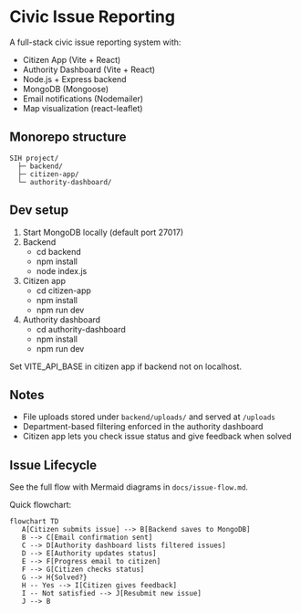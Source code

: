 # Civic Issue Reporting

A full-stack civic issue reporting system with:

- Citizen App (Vite + React)
- Authority Dashboard (Vite + React)
- Node.js + Express backend
- MongoDB (Mongoose)
- Email notifications (Nodemailer)
- Map visualization (react-leaflet)

## Monorepo structure

```
SIH project/
  ├─ backend/
  ├─ citizen-app/
  └─ authority-dashboard/
```

## Dev setup

1. Start MongoDB locally (default port 27017)
2. Backend
   - cd backend
   - npm install
   - node index.js
3. Citizen app
   - cd citizen-app
   - npm install
   - npm run dev
4. Authority dashboard
   - cd authority-dashboard
   - npm install
   - npm run dev

Set VITE_API_BASE in citizen app if backend not on localhost.

## Notes
- File uploads stored under `backend/uploads/` and served at `/uploads`
- Department-based filtering enforced in the authority dashboard
- Citizen app lets you check issue status and give feedback when solved

## Issue Lifecycle
See the full flow with Mermaid diagrams in `docs/issue-flow.md`.

Quick flowchart:

```mermaid
flowchart TD
   A[Citizen submits issue] --> B[Backend saves to MongoDB]
   B --> C[Email confirmation sent]
   C --> D[Authority dashboard lists filtered issues]
   D --> E[Authority updates status]
   E --> F[Progress email to citizen]
   F --> G[Citizen checks status]
   G --> H{Solved?}
   H -- Yes --> I[Citizen gives feedback]
   I -- Not satisfied --> J[Resubmit new issue]
   J --> B
```
